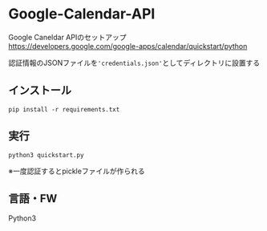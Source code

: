 # Google-Calendar-API

Google Caneldar APIのセットアップ  
https://developers.google.com/google-apps/calendar/quickstart/python

認証情報のJSONファイルを```'credentials.json'```としてディレクトリに設置する

## インストール  
```
pip install -r requirements.txt
```
  
## 実行
```
python3 quickstart.py  
```  
※一度認証するとpickleファイルが作られる

## 言語・FW  
Python3
